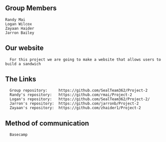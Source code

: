 ##  Group Members
    Randy Mai
    Logan Wilcox
    Zayaan Haider
    Jarron Bailey
##  Our website
      For this project we are going to make a website that allows users to build a sandwich
##  The Links
      Group repository:     https://github.com/SealTeam362/Project-2    
      Randy's repository:   https://github.com/rmai/Project-2
      Logan's repository:   https://github.com/SealTeam362/Project-2/
      Jarron's repository:  https://github.com/jarronb/Project-2
      Zayaan's repository:  https://github.com/zhaider1/Project-2
##  Method of communication
      Basecamp
